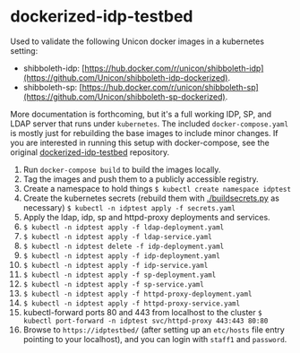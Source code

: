 # dockerized-idp-testbed

Used to validate the following Unicon docker images in a kubernetes setting:

- shibboleth-idp:
  [https://hub.docker.com/r/unicon/shibboleth-idp](https://github.com/Unicon/shibboleth-idp-dockerized).
- shibboleth-sp:
  [https://hub.docker.com/r/unicon/shibboleth-sp](https://github.com/Unicon/shibboleth-sp-dockerized).

More documentation is forthcoming, but it's a full working IDP, SP, and LDAP
server that runs under `kubernetes`. The included `docker-compose.yaml` is
mostly just for rebuilding the base images to include minor changes. If you are
interested in running this setup with docker-compose, see the original
[dockerized-idp-testbed](https://github.com/UniconLabs/dockerized-idp-testbed)
repository.

1. Run `docker-compose build` to build the images locally.
2. Tag the images and push them to a publicly accessible registry.
3. Create a namespace to hold things
   `$ kubectl create namespace idptest`
4. Create the kubernetes secrets (rebuild them with
   [./buildsecrets.py](./buildsecrets.py) as necessary)
   `$ kubectl -n idptest apply -f secrets.yaml`
4. Apply the ldap, idp, sp and httpd-proxy deployments and services.
  1. `$ kubectl -n idptest apply -f ldap-deployment.yaml`
  1. `$ kubectl -n idptest apply -f ldap-service.yaml`
  1. `$ kubectl -n idptest delete -f idp-deployment.yaml`
  1. `$ kubectl -n idptest apply -f idp-deployment.yaml`
  1. `$ kubectl -n idptest apply -f idp-service.yaml`
  1. `$ kubectl -n idptest apply -f sp-deployment.yaml`
  1. `$ kubectl -n idptest apply -f sp-service.yaml`
  1. `$ kubectl -n idptest apply -f httpd-proxy-deployment.yaml`
  1. `$ kubectl -n idptest apply -f httpd-proxy-service.yaml`
1. kubectl-forward ports 80 and 443 from localhost to the cluster
  `$ kubectl port-forward -n idptest svc/httpd-proxy 443:443 80:80` 
1. Browse to `https://idptestbed/` (after setting up an `etc/hosts` file entry
   pointing to your localhost), and you can login with `staff1` and `password`.

